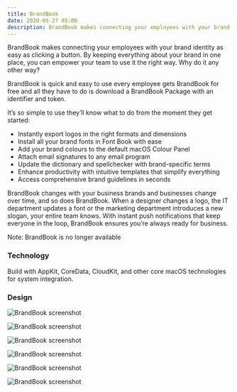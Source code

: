 ```yaml
---
title: BrandBook
date: 2020-05-27 05:00
description: BrandBook makes connecting your employees with your brand identity as easy as clicking a button. By keeping everything about your brand in one place, you can empower your team to use it the right way. Why do it any other way?
---
```


BrandBook makes connecting your employees with your brand identity as easy as clicking a button. By keeping everything about your brand in one place, you can empower your team to use it the right way. Why do it any other way?  

BrandBook is quick and easy to use every employee gets BrandBook for free and all they have to do is download a BrandBook Package with an identifier and token. 

It’s so simple to use they’ll know what to do from the moment they get started:  

- Instantly export logos in the right formats and dimensions
- Install all your brand fonts in Font Book with ease 
- Add your brand colours to the default macOS Colour Panel 
- Attach email signatures to any email program 
- Update the dictionary and spellchecker with brand-specific terms 
- Enhance productivity with intuitive templates that simplify everything 
- Access comprehensive brand guidelines in seconds  

BrandBook changes with your business brands and businesses change over time, and so does BrandBook. When a designer changes a logo, the IT department updates a font or the marketing department introduces a new slogan, your entire team knows. 
With instant push notifications that keep everyone in the loop, BrandBook ensures you’re always ready for business. 

Note: BrandBook is no longer available


### Technology

Build with AppKit, CoreData, CloudKit, and other core macOS technologies for system integration.


### Design 

![BrandBook screenshot](../../assets/images/projects/brandbook/brandbook-screenshot-1.png "BrandBook screenshot")

![BrandBook screenshot](../../assets/images/projects/brandbook/brandbook-screenshot-2.png "BrandBook screenshot")

![BrandBook screenshot](../../assets/images/projects/brandbook/brandbook-screenshot-3.png "BrandBook screenshot")

![BrandBook screenshot](../../assets/images/projects/brandbook/brandbook-screenshot-4.png "BrandBook screenshot")

![BrandBook screenshot](../../assets/images/projects/brandbook/brandbook-screenshot-5.png "BrandBook screenshot")

![BrandBook screenshot](../../assets/images/projects/brandbook/brandbook-screenshot-6.png "BrandBook screenshot")
